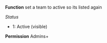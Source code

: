 **Function**
set a team to active so its listed again

*Status*
  - 1: Active (visible)

**Permission**
Admins+
